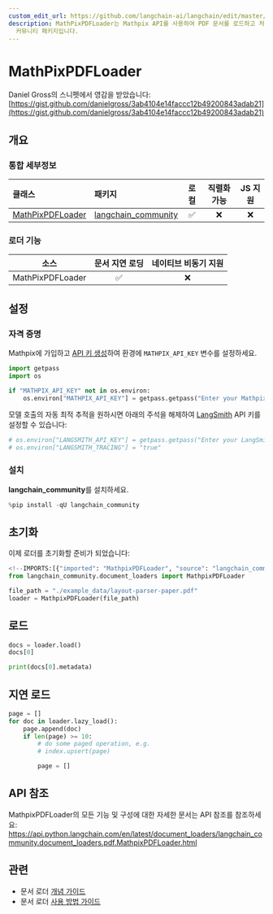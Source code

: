 ```yaml
---
custom_edit_url: https://github.com/langchain-ai/langchain/edit/master/docs/docs/integrations/document_loaders/mathpix.ipynb
description: MathPixPDFLoader는 Mathpix API를 사용하여 PDF 문서를 로드하고 처리하는 기능을 제공하는 Langchain의
  커뮤니티 패키지입니다.
---
```


# MathPixPDFLoader

Daniel Gross의 스니펫에서 영감을 받았습니다: [https://gist.github.com/danielgross/3ab4104e14faccc12b49200843adab21](https://gist.github.com/danielgross/3ab4104e14faccc12b49200843adab21)

## 개요
### 통합 세부정보

| 클래스 | 패키지 | 로컬 | 직렬화 가능 | JS 지원 |
| :--- | :--- | :---: | :---: |  :---: |
| [MathPixPDFLoader](https://api.python.langchain.com/en/latest/document_loaders/langchain_community.document_loaders.pdf.MathpixPDFLoader.html) | [langchain_community](https://api.python.langchain.com/en/latest/community_api_reference.html) | ✅ | ❌ | ❌ | 
### 로더 기능
| 소스 | 문서 지연 로딩 | 네이티브 비동기 지원 |
| :---: | :---: | :---: |
| MathPixPDFLoader | ✅ | ❌ | 

## 설정

### 자격 증명

Mathpix에 가입하고 [API 키 생성](https://mathpix.com/docs/ocr/creating-an-api-key)하여 환경에 `MATHPIX_API_KEY` 변수를 설정하세요.

```python
import getpass
import os

if "MATHPIX_API_KEY" not in os.environ:
    os.environ["MATHPIX_API_KEY"] = getpass.getpass("Enter your Mathpix API key: ")
```


모델 호출의 자동 최적 추적을 원하시면 아래의 주석을 해제하여 [LangSmith](https://docs.smith.langchain.com/) API 키를 설정할 수 있습니다:

```python
# os.environ["LANGSMITH_API_KEY"] = getpass.getpass("Enter your LangSmith API key: ")
# os.environ["LANGSMITH_TRACING"] = "true"
```


### 설치

**langchain_community**를 설치하세요.

```python
%pip install -qU langchain_community
```


## 초기화

이제 로더를 초기화할 준비가 되었습니다:

```python
<!--IMPORTS:[{"imported": "MathpixPDFLoader", "source": "langchain_community.document_loaders", "docs": "https://api.python.langchain.com/en/latest/document_loaders/langchain_community.document_loaders.pdf.MathpixPDFLoader.html", "title": "MathPixPDFLoader"}]-->
from langchain_community.document_loaders import MathpixPDFLoader

file_path = "./example_data/layout-parser-paper.pdf"
loader = MathpixPDFLoader(file_path)
```


## 로드

```python
docs = loader.load()
docs[0]
```


```python
print(docs[0].metadata)
```


## 지연 로드

```python
page = []
for doc in loader.lazy_load():
    page.append(doc)
    if len(page) >= 10:
        # do some paged operation, e.g.
        # index.upsert(page)

        page = []
```


## API 참조

MathpixPDFLoader의 모든 기능 및 구성에 대한 자세한 문서는 API 참조를 참조하세요: https://api.python.langchain.com/en/latest/document_loaders/langchain_community.document_loaders.pdf.MathpixPDFLoader.html

## 관련

- 문서 로더 [개념 가이드](/docs/concepts/#document-loaders)
- 문서 로더 [사용 방법 가이드](/docs/how_to/#document-loaders)